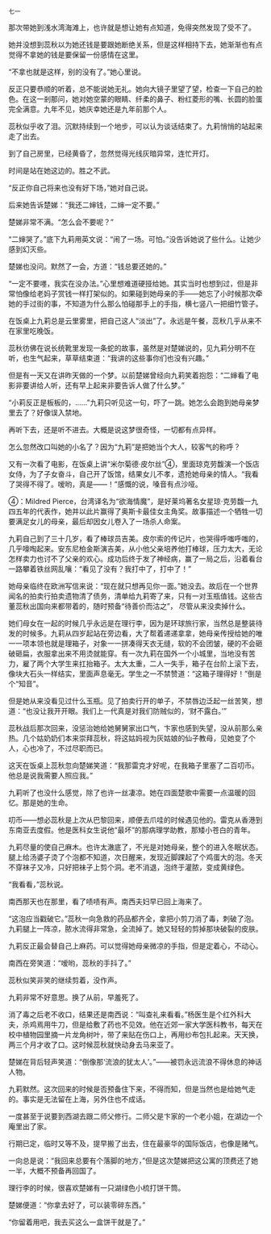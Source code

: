     七一 

   那次带她到浅水湾海滩上，也许就是想让她有点知道，免得突然发现了受不了。

   她并没想到蕊秋以为她还钱是要跟她断绝关系，但是这样相持下去，她渐渐也有点觉得不拿她的钱是要保留一份感情在这里。

   “不拿也就是这样，别的没有了。”她心里说。

   反正只要恭顺的听着，总不能说她无礼。她向大镜子里望了望，检查一下自己的脸色。在这一剎那问，她对她空蒙的眼睛、纤柔的鼻子、粉红菱形的嘴、长圆的脸蛋完全满意。九年不见，她庆幸她还是九年前那个人。

   蕊秋似乎收了泪。沉默持续到一个地步，可以认为谈话结束了。九莉悄悄的站起来走了出去。

   到了自己房里，已经黄昏了，忽然觉得光线灰暗异常，连忙开灯。

   时间是站在她这边的。胜之不武。

   “反正你自己将来也没有好下场，”她对自己说。

   后来她告诉楚娣：“我还二婶钱，二婶一定不要。”

   楚娣非常不满。“怎么会不要呢？”

   “二婶哭了。”底下九莉用英文说：“闹了一场。可怕。”没告诉她说了些什么。让她少感到幻灭些。

   楚娣也没问。默然了一会，方道：“钱总要还她的。”

   “一定不要嚜，我实在没办法。”心里想难道硬挜给她。其实当时也想到过，但是非常怕像给老妈子赏钱一样打架似的。如果碰到她母亲的手——她忘了小时候那次牵她的手过街的事，不知道为什么那么怕碰那手上的手指，横七竖八一把细竹管子。

   在饭桌上九莉总是云里雾里，把自己这人“淡出”了。永远是午餐，蕊秋几乎从来不在家里吃晚饭。

   蕊秋彷佛在说长统靴里发现一条蛇的故事，虽然是对楚娣说的，见九莉分明不在听，也生气起来，草草结束道：“我讲的这些事你们也没有兴趣。”

   但是有一天又在讲昨天做的一个梦。以前楚娣曾经向九莉笑着抱怨：“二婶看了电影非要讲给人听，还有早上起来非要告诉人做了什么梦。”

   “小莉反正是板板的，……”九莉只听见这一句，吓了一跳。她怎么会跑到她母亲梦里去了？好像误入禁地。

   再听下去，还是听不进去。大概是说这梦很奇怪，一切都有点异样。

   怎么忽然改口叫她的小名了？因为“九莉”是把她当个大人，较客气的称呼？

   又有一次看了电影，在饭桌上讲“米尔菊德·皮尔丝”④，里面琼克劳馥演一个饭店女侍，为了子女奋斗，自己开了饭馆，结果女儿不孝，遗抢她母亲的情人。“我看了哭得不得了。嗳哟，真是——！”感慨的说，嗓音有点沙哑。

   ④：Mildred Pierce，台湾译名为“欲海情魔”，是好莱坞著名女星琼·克劳馥一九四五年的代表作，她并以此片赢得了奥斯卡最佳女主角奖。故事描述一个牺牲一切要满足女儿的母亲，最后却因女儿卷入了一场杀人命案。

   九莉自己到了三十几岁，看了棒球员吉美。皮尔索的传记片，也哭得呼嗤呼嗤的，几乎嚎啕起来。安东尼柏金斯演吉美，从小他父亲培养他打棒球，压力太大，无论怎样卖力也讨不了父亲的欢心。成功后终于发了神经病，赢了一局之后，沿着看台一路攀着铁丝网乱嚷：“看见了没有？我打中了，打中了！”

   她母亲临终在欧洲写信来说：“现在就只想再见你一面。”她没去。故后在一个世界闻名的拍卖行拍卖遗物清了债务，清单给九莉寄了来，只有一对玉瓶值钱。这些古董蕊秋出国向来都带着的，随时预备“待善价而沽之”， 尽管从来没卖掉什么。

   她们母女在一起的时候几乎永远是在理行李，因为是环球旅行家，当然总是整装待发的时候多。九莉从四岁起站在旁边看，大了帮着递递拿拿，她母亲传授给她的唯一一项本领也就是理箱子，对象一一拼凑得天衣无缝，软的不会团皱，硬的不会砸破砸扁，衣服拿出来不用烫就能穿。有一次九莉在国外一个小城里，当地没有苦力，雇了两个大学生来扛抬箱子。太大太重，二人一失手，箱子在台阶上滚下去，像块大石头一样结实，里面声息毫无。学生之一不禁赞道：“这箱子理得好！”倒是个“知音”。

   但是她从来没看见过什么玉瓶。见了拍卖行开的单子，不禁唇边泛起一丝苦笑，想道：“也没让我开开眼。我们上一代真是对我们防贼似的，‘财不露白。’”

   蕊秋战后那次回来，没惩治她给她舅舅家出口气，卞家也感到失望，没从前那么亲热。几个姑奶奶们本来崇拜蕊秋，将这姑妈视为灰姑娘的仙子教母，见她变了个人，心也冷了，不过尽职而已。

   这天在饭桌上蕊秋忽向楚娣笑道：“我那雷克才好呢，在我箱子里塞了二百叨币。他总是说我需要人照应我。”

   九莉听了也没什么感觉，除了也许一丝凄凉。她在四面楚歌中需要一点温暖的回忆。那是她的生命。

   叨币——想必蕊秋是上次从巴黎回来，顺便去爪哇的时候遇见他的。雷克从香港到东南亚去度假。他是医科女生说他“最坏”的那病理学助教，那矮小苍白的青年。

   九莉尽量的使自己麻木。也许太澈底了，不光是对她母亲，整个的进入冬眠状态。腿上给汤婆子烫了个泡都不知道，次日醒来，发现近脚踝起了个鸡蛋大的泡。冬天不穿袜子又冷，只好把袜子上剪个洞。老不消退，泡终于灌脓，变成黄绿色。

   “我看看，”蕊秋说。

   南西那天也在那里，看了啧啧有声。南西夫妇早已回上海来了。

   “这泡应当戳破它。”蕊秋一向急救的药品都齐全，拿把小剪刀消了毒，刺破了泡。九莉腿上一阵凉，脓水流得非常急，全流掉了。她又轻轻的剪掉那块破裂的皮肤。

   九莉反正最会替自己上麻药。可以觉得她母亲微凉的手指，但是定着心，不动心。

   南西在旁笑道：“嗳哟，蕊秋的手抖了。”

   蕊秋似笑非笑的继续剪着，没作声。

   九莉非常不好意思。换了从前，早羞死了。

   消了毒之后老不收口，结果还是南西说：“叫查礼来看看。”杨医生是个红外科大夫，杀鸡焉用牛刀，但是给敷了药也不见效。他在近郊一家大学医科教书，每天在校中植物园里摘一片龙角树叶，带了来贴在伤口上，再用纱布包扎起来。天天换，两三个月才收了口。这时候蕊秋就快动身去马来亚了。

   楚娣在背后轻声笑道：“倒像那‘流浪的犹太人’。”——被罚永远流浪不得休息的神话人物。

   九莉默然。这次回来的时候是否预备住下来，不得而知，但是当然也是给她气走的。事实是无法留在上海，另外住也不成话。

   一度甚至于说要到西湖去跟二师父修行。二师父是卞家的一个老小姐，在湖边一个庵里出了家。

   行期已定，临时又等不及，提早搬了出去，住在最豪华的国际饭店，也像是赌气。

   一向总是说：“我回来总要有个落脚的地方，”但是这次楚娣把这公寓的顶费还了她一半，大概不预备再回国了。

   理行李的时候，很喜欢楚娣有一只湖绿色小梳打饼干筒。

   楚娣便道：“你拿去好了，可以装零碎东西。”

   “你留着用吧，我去买这么一盒饼干就是了。”

